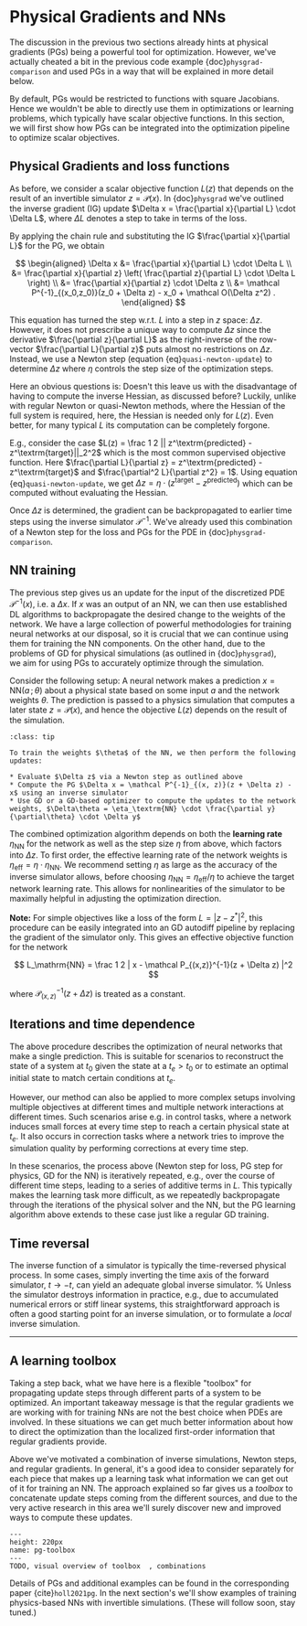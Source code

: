 Physical Gradients and NNs
=======================

The discussion in the previous two sections already hints at physical gradients (PGs) being a powerful tool for optimization. However, we've actually cheated a bit in the previous code example {doc}`physgrad-comparison` and used PGs in a way that will be explained in more detail below. 

By default, PGs would be restricted to functions with square Jacobians. Hence we wouldn't be able to directly use them in optimizations or learning problems, which typically have scalar objective functions.
In this section, we will first show how PGs can be integrated into the optimization pipeline to optimize scalar objectives.

## Physical Gradients and loss functions

As before, we consider a scalar objective function $L(z)$ that depends on the result of an invertible simulator $z = \mathcal P(x)$. In {doc}`physgrad` we've outlined the inverse gradient (IG) update $\Delta x = \frac{\partial x}{\partial L} \cdot \Delta L$, where $\Delta L$ denotes a step to take in terms of the loss. 

By applying the chain rule and substituting the IG $\frac{\partial x}{\partial L}$ for the PG, we obtain 

$$
\begin{aligned}
    \Delta x
    &= \frac{\partial x}{\partial L} \cdot \Delta L
    \\
    &= \frac{\partial x}{\partial z} \left( \frac{\partial z}{\partial L} \cdot \Delta L \right)
    \\
    &= \frac{\partial x}{\partial z} \cdot \Delta z
    \\
    &= \mathcal P^{-1}_{(x_0,z_0)}(z_0 + \Delta z) - x_0 + \mathcal O(\Delta z^2)
    .
\end{aligned}
$$

This equation has turned the step w.r.t. $L$ into a step in $z$ space: $\Delta z$. 
However, it does not prescribe a unique way to compute $\Delta z$ since the derivative $\frac{\partial z}{\partial L}$ as the right-inverse of the row-vector $\frac{\partial L}{\partial z}$ puts almost no restrictions on $\Delta z$.
Instead, we use a Newton step (equation {eq}`quasi-newton-update`) to determine $\Delta z$ where $\eta$ controls the step size of the optimization steps.

Here an obvious questions is: Doesn't this leave us with the disadvantage of having to compute the inverse Hessian, as discussed before?
Luckily, unlike with regular Newton or quasi-Newton methods, where the Hessian of the full system is required, here, the Hessian is needed only for $L(z)$. Even better, for many typical $L$ its computation can be completely forgone.

E.g., consider the case $L(z) = \frac 1 2 || z^\textrm{predicted} - z^\textrm{target}||_2^2$ which is the most common supervised objective function.
Here $\frac{\partial L}{\partial z} = z^\textrm{predicted} - z^\textrm{target}$ and $\frac{\partial^2 L}{\partial z^2} = 1$.
Using equation {eq}`quasi-newton-update`, we get $\Delta z = \eta \cdot (z^\textrm{target} - z^\textrm{predicted})$ which can be computed without evaluating the Hessian.

Once $\Delta z$ is determined, the gradient can be backpropagated to earlier time steps using the inverse simulator $\mathcal P^{-1}$. We've already used this combination of a Newton step for the loss and PGs for the PDE in {doc}`physgrad-comparison`.


## NN training 

The previous step gives us an update for the input of the discretized PDE $\mathcal P^{-1}(x)$, i.e. a $\Delta x$. If $x$ was an output of an NN, we can then use established DL algorithms to backpropagate the desired change to the weights of the network.
We have a large collection of powerful methodologies for training neural networks at our disposal, 
so it is crucial that we can continue using them for training the NN components.
On the other hand, due to the problems of GD for physical simulations (as outlined in {doc}`physgrad`),  
we aim for using PGs to accurately optimize through the simulation.

Consider the following setup: 
A neural network makes a prediction $x = \mathrm{NN}(a \,;\, \theta)$ about a physical state based on some input $a$ and the network weights $\theta$.
The prediction is passed to a physics simulation that computes a later state $z = \mathcal P(x)$, and hence
the objective $L(z)$ depends on the result of the simulation. 


```{admonition} Combined training algorithm
:class: tip

To train the weights $\theta$ of the NN, we then perform the following updates:

* Evaluate $\Delta z$ via a Newton step as outlined above
* Compute the PG $\Delta x = \mathcal P^{-1}_{(x, z)}(z + \Delta z) - x$ using an inverse simulator
* Use GD or a GD-based optimizer to compute the updates to the network weights, $\Delta\theta = \eta_\textrm{NN} \cdot \frac{\partial y}{\partial\theta} \cdot \Delta y$

```

The combined optimization algorithm depends on both the **learning rate** $\eta_\textrm{NN}$ for the network as well as the step size $\eta$ from above, which factors into $\Delta z$.
To first order, the effective learning rate of the network weights is $\eta_\textrm{eff} = \eta \cdot \eta_\textrm{NN}$.
We recommend setting $\eta$ as large as the accuracy of the inverse simulator allows, before choosing $\eta_\textrm{NN} = \eta_\textrm{eff} / \eta$ to achieve the target network learning rate.
This allows for nonlinearities of the simulator to be maximally helpful in adjusting the optimization direction.


**Note:**
For simple objectives like a loss of the form $L=|z - z^*|^2$, this procedure can be easily integrated into an  GD autodiff pipeline by replacing the gradient of the simulator only.
This gives an effective objective function for the network

$$
L_\mathrm{NN} = \frac 1 2  | x - \mathcal P_{(x,z)}^{-1}(z + \Delta z) |^2
$$

where $\mathcal P_{(x,z)}^{-1}(z + \Delta z)$ is treated as a constant.


## Iterations and time dependence

The above procedure describes the optimization of neural networks that make a single prediction.
This is suitable for scenarios to reconstruct the state of a system at $t_0$ given the state at a $t_e > t_0$ or to estimate an optimal initial state to match certain conditions at $t_e$.

However, our method can also be applied to more complex setups involving multiple objectives at different times and multiple network interactions at different times. 
Such scenarios arise e.g. in control tasks, where a network induces small forces at every time step to reach a certain physical state at $t_e$. It also occurs in correction tasks where a network tries to improve the simulation quality by performing corrections at every time step.

In these scenarios, the process above (Newton step for loss, PG step for physics, GD for the NN) is iteratively repeated, e.g., over the course of different time steps, leading to a series of additive terms in $L$.
This typically makes the learning task more difficult, as we repeatedly backpropagate through the iterations of the physical solver and the NN, but the PG learning algorithm above extends to these case just like a regular GD training.

## Time reversal

The inverse function of a simulator is typically the time-reversed physical process.
In some cases, simply inverting the time axis of the forward simulator, $t \rightarrow -t$, can yield an adequate global inverse simulator.
%
Unless the simulator destroys information in practice, e.g., due to accumulated numerical errors or stiff linear systems, this straightforward approach is often a good starting point for an inverse simulation, or to formulate a _local_ inverse simulation.


---

## A learning toolbox

Taking a step back, what we have here is a flexible "toolbox" for propagating update steps
through different parts of a system to be optimized. An important takeaway message is that
the regular gradients we are working with for training NNs are not the best choice when PDEs are 
involved. In these situations we can get much better information about how to direct the
optimization than the localized first-order information that regular gradients provide.

Above we've motivated a combination of inverse simulations, Newton steps, and regular gradients.
In general, it's a good idea to consider separately for each piece that makes up a learning
task what information we can get out of it for training an NN. The approach explained so far
gives us a _toolbox_ to concatenate update steps coming from the different sources, and due
to the very active research in this area we'll surely discover new and improved ways to compute
these updates.


```{figure} resources/placeholder.png
---
height: 220px
name: pg-toolbox
---
TODO, visual overview of toolbox  , combinations 
```

Details of PGs and additional examples can be found in the corresponding paper {cite}`holl2021pg`.
In the next section's we'll show examples of training physics-based NNs 
with invertible simulations. (These will follow soon, stay tuned.)
